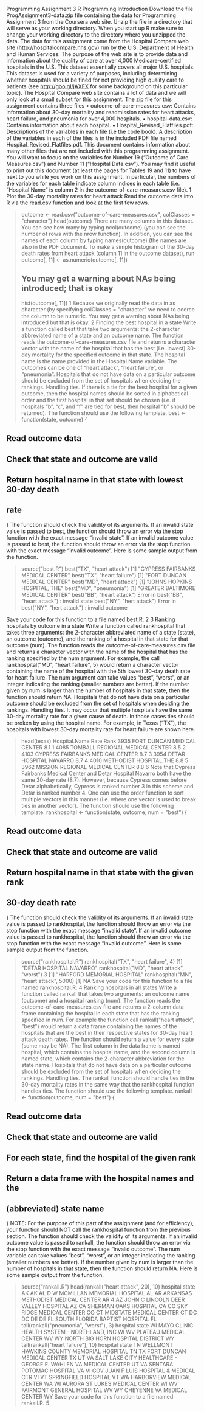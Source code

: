 Programming Assignment 3
R Programming
Introduction
Download the file ProgAssignment3-data.zip file containing the data for Programming Assignment 3 from
the Coursera web site. Unzip the file in a directory that will serve as your working directory. When you
start up R make sure to change your working directory to the directory where you unzipped the data.
The data for this assignment come from the Hospital Compare web site (http://hospitalcompare.hhs.gov)
run by the U.S. Department of Health and Human Services. The purpose of the web site is to provide data and
information about the quality of care at over 4,000 Medicare-certified hospitals in the U.S. This dataset essentially covers all major U.S. hospitals. This dataset is used for a variety of purposes, including determining
whether hospitals should be fined for not providing high quality care to patients (see http://goo.gl/jAXFX
for some background on this particular topic).
The Hospital Compare web site contains a lot of data and we will only look at a small subset for this
assignment. The zip file for this assignment contains three files
• outcome-of-care-measures.csv: Contains information about 30-day mortality and readmission rates
for heart attacks, heart failure, and pneumonia for over 4,000 hospitals.
• hospital-data.csv: Contains information about each hospital.
• Hospital_Revised_Flatfiles.pdf: Descriptions of the variables in each file (i.e the code book).
A description of the variables in each of the files is in the included PDF file named Hospital_Revised_Flatfiles.pdf.
This document contains information about many other files that are not included with this programming
assignment. You will want to focus on the variables for Number 19 (“Outcome of Care Measures.csv”) and
Number 11 (“Hospital Data.csv”). You may find it useful to print out this document (at least the pages for
Tables 19 and 11) to have next to you while you work on this assignment. In particular, the numbers of
the variables for each table indicate column indices in each table (i.e. “Hospital Name” is column 2 in the
outcome-of-care-measures.csv file).
1 Plot the 30-day mortality rates for heart attack
Read the outcome data into R via the read.csv function and look at the first few rows.
> outcome <- read.csv("outcome-of-care-measures.csv", colClasses = "character")
> head(outcome)
There are many columns in this dataset. You can see how many by typing ncol(outcome) (you can see
the number of rows with the nrow function). In addition, you can see the names of each column by typing
names(outcome) (the names are also in the PDF document.
To make a simple histogram of the 30-day death rates from heart attack (column 11 in the outcome dataset),
run
> outcome[, 11] <- as.numeric(outcome[, 11])
> ## You may get a warning about NAs being introduced; that is okay
> hist(outcome[, 11])
1
Because we originally read the data in as character (by specifying colClasses = "character" we need to
coerce the column to be numeric. You may get a warning about NAs being introduced but that is okay.
2 Finding the best hospital in a state
Write a function called best that take two arguments: the 2-character abbreviated name of a state and an
outcome name. The function reads the outcome-of-care-measures.csv file and returns a character vector
with the name of the hospital that has the best (i.e. lowest) 30-day mortality for the specified outcome
in that state. The hospital name is the name provided in the Hospital.Name variable. The outcomes can
be one of “heart attack”, “heart failure”, or “pneumonia”. Hospitals that do not have data on a particular
outcome should be excluded from the set of hospitals when deciding the rankings.
Handling ties. If there is a tie for the best hospital for a given outcome, then the hospital names should
be sorted in alphabetical order and the first hospital in that set should be chosen (i.e. if hospitals “b”, “c”,
and “f” are tied for best, then hospital “b” should be returned).
The function should use the following template.
best <- function(state, outcome) {
## Read outcome data
## Check that state and outcome are valid
## Return hospital name in that state with lowest 30-day death
## rate
}
The function should check the validity of its arguments. If an invalid state value is passed to best, the
function should throw an error via the stop function with the exact message “invalid state”. If an invalid
outcome value is passed to best, the function should throw an error via the stop function with the exact
message “invalid outcome”.
Here is some sample output from the function.
> source("best.R")
> best("TX", "heart attack")
[1] "CYPRESS FAIRBANKS MEDICAL CENTER"
> best("TX", "heart failure")
[1] "FORT DUNCAN MEDICAL CENTER"
> best("MD", "heart attack")
[1] "JOHNS HOPKINS HOSPITAL, THE"
> best("MD", "pneumonia")
[1] "GREATER BALTIMORE MEDICAL CENTER"
> best("BB", "heart attack")
Error in best("BB", "heart attack") : invalid state
> best("NY", "hert attack")
Error in best("NY", "hert attack") : invalid outcome
>
Save your code for this function to a file named best.R.
2
3 Ranking hospitals by outcome in a state
Write a function called rankhospital that takes three arguments: the 2-character abbreviated name of a
state (state), an outcome (outcome), and the ranking of a hospital in that state for that outcome (num).
The function reads the outcome-of-care-measures.csv file and returns a character vector with the name
of the hospital that has the ranking specified by the num argument. For example, the call
rankhospital("MD", "heart failure", 5)
would return a character vector containing the name of the hospital with the 5th lowest 30-day death rate
for heart failure. The num argument can take values “best”, “worst”, or an integer indicating the ranking
(smaller numbers are better). If the number given by num is larger than the number of hospitals in that
state, then the function should return NA. Hospitals that do not have data on a particular outcome should
be excluded from the set of hospitals when deciding the rankings.
Handling ties. It may occur that multiple hospitals have the same 30-day mortality rate for a given cause
of death. In those cases ties should be broken by using the hospital name. For example, in Texas (“TX”),
the hospitals with lowest 30-day mortality rate for heart failure are shown here.
> head(texas)
Hospital.Name Rate Rank
3935 FORT DUNCAN MEDICAL CENTER 8.1 1
4085 TOMBALL REGIONAL MEDICAL CENTER 8.5 2
4103 CYPRESS FAIRBANKS MEDICAL CENTER 8.7 3
3954 DETAR HOSPITAL NAVARRO 8.7 4
4010 METHODIST HOSPITAL,THE 8.8 5
3962 MISSION REGIONAL MEDICAL CENTER 8.8 6
Note that Cypress Fairbanks Medical Center and Detar Hospital Navarro both have the same 30-day rate
(8.7). However, because Cypress comes before Detar alphabetically, Cypress is ranked number 3 in this
scheme and Detar is ranked number 4. One can use the order function to sort multiple vectors in this
manner (i.e. where one vector is used to break ties in another vector).
The function should use the following template.
rankhospital <- function(state, outcome, num = "best") {
## Read outcome data
## Check that state and outcome are valid
## Return hospital name in that state with the given rank
## 30-day death rate
}
The function should check the validity of its arguments. If an invalid state value is passed to rankhospital,
the function should throw an error via the stop function with the exact message “invalid state”. If an invalid
outcome value is passed to rankhospital, the function should throw an error via the stop function with
the exact message “invalid outcome”.
Here is some sample output from the function.
> source("rankhospital.R")
> rankhospital("TX", "heart failure", 4)
[1] "DETAR HOSPITAL NAVARRO"
> rankhospital("MD", "heart attack", "worst")
3
[1] "HARFORD MEMORIAL HOSPITAL"
> rankhospital("MN", "heart attack", 5000)
[1] NA
Save your code for this function to a file named rankhospital.R.
4 Ranking hospitals in all states
Write a function called rankall that takes two arguments: an outcome name (outcome) and a hospital ranking (num). The function reads the outcome-of-care-measures.csv file and returns a 2-column data frame
containing the hospital in each state that has the ranking specified in num. For example the function call
rankall("heart attack", "best") would return a data frame containing the names of the hospitals that
are the best in their respective states for 30-day heart attack death rates. The function should return a value
for every state (some may be NA). The first column in the data frame is named hospital, which contains
the hospital name, and the second column is named state, which contains the 2-character abbreviation for
the state name. Hospitals that do not have data on a particular outcome should be excluded from the set of
hospitals when deciding the rankings.
Handling ties. The rankall function should handle ties in the 30-day mortality rates in the same way
that the rankhospital function handles ties.
The function should use the following template.
rankall <- function(outcome, num = "best") {
## Read outcome data
## Check that state and outcome are valid
## For each state, find the hospital of the given rank
## Return a data frame with the hospital names and the
## (abbreviated) state name
}
NOTE: For the purpose of this part of the assignment (and for efficiency), your function should NOT call
the rankhospital function from the previous section.
The function should check the validity of its arguments. If an invalid outcome value is passed to rankall,
the function should throw an error via the stop function with the exact message “invalid outcome”. The num
variable can take values “best”, “worst”, or an integer indicating the ranking (smaller numbers are better).
If the number given by num is larger than the number of hospitals in that state, then the function should
return NA.
Here is some sample output from the function.
> source("rankall.R")
> head(rankall("heart attack", 20), 10)
hospital state
AK <NA> AK
AL D W MCMILLAN MEMORIAL HOSPITAL AL
AR ARKANSAS METHODIST MEDICAL CENTER AR
4
AZ JOHN C LINCOLN DEER VALLEY HOSPITAL AZ
CA SHERMAN OAKS HOSPITAL CA
CO SKY RIDGE MEDICAL CENTER CO
CT MIDSTATE MEDICAL CENTER CT
DC <NA> DC
DE <NA> DE
FL SOUTH FLORIDA BAPTIST HOSPITAL FL
> tail(rankall("pneumonia", "worst"), 3)
hospital state
WI MAYO CLINIC HEALTH SYSTEM - NORTHLAND, INC WI
WV PLATEAU MEDICAL CENTER WV
WY NORTH BIG HORN HOSPITAL DISTRICT WY
> tail(rankall("heart failure"), 10)
hospital state
TN WELLMONT HAWKINS COUNTY MEMORIAL HOSPITAL TN
TX FORT DUNCAN MEDICAL CENTER TX
UT VA SALT LAKE CITY HEALTHCARE - GEORGE E. WAHLEN VA MEDICAL CENTER UT
VA SENTARA POTOMAC HOSPITAL VA
VI GOV JUAN F LUIS HOSPITAL & MEDICAL CTR VI
VT SPRINGFIELD HOSPITAL VT
WA HARBORVIEW MEDICAL CENTER WA
WI AURORA ST LUKES MEDICAL CENTER WI
WV FAIRMONT GENERAL HOSPITAL WV
WY CHEYENNE VA MEDICAL CENTER WY
Save your code for this function to a file named rankall.R.
5
